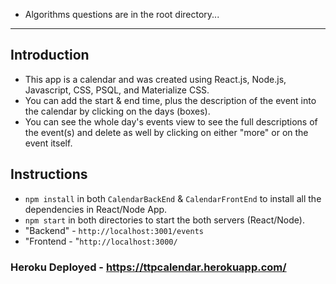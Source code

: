 - Algorithms questions are in the root directory...
---
## Introduction
- This app is a calendar and was created using React.js, Node.js, Javascript, CSS, PSQL, and Materialize CSS. 
- You can add the start & end time, plus the description of the event into the calendar by clicking on the days (boxes). 
- You can see the whole day's events view to see the full descriptions of the event(s) and delete as well by clicking on either "more" or on the event itself. 

## Instructions
- `npm install` in both `CalendarBackEnd` & `CalendarFrontEnd` to install all the dependencies in React/Node App.
- `npm start` in both directories to start the both servers (React/Node).
- "Backend" - `http://localhost:3001/events`
- "Frontend - "`http://localhost:3000/`


### Heroku Deployed - https://ttpcalendar.herokuapp.com/
